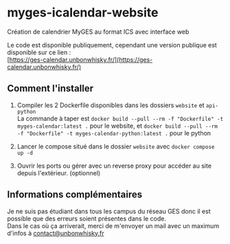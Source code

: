 # myges-icalendar-website
Création de calendrier MyGES au format ICS avec interface web  

Le code est disponible publiquement, cependant une version publique est disponible sur ce lien :  
[https://ges-calendar.unbonwhisky.fr/](https://ges-calendar.unbonwhisky.fr/)

## Comment l'installer
1. Compiler les 2 Dockerfile disponibles dans les dossiers `website` et `api-python`  
  La commande à taper est `docker build --pull --rm -f "Dockerfile" -t myges-calendar:latest .` pour le website, et `docker build --pull --rm -f "Dockerfile" -t myges-calendar-python:latest .` pour le python

2. Lancer le compose situé dans le dossier `website` avec `docker compose up -d`

3. Ouvrir les ports ou gérer avec un reverse proxy pour accéder au site depuis l'extérieur. (optionnel)

## Informations complémentaires

Je ne suis pas étudiant dans tous les campus du réseau GES donc il est possible que des erreurs soient présentes dans le code.  
Dans le cas où ça arriverait, merci de m'envoyer un mail avec un maximum d'infos à [contact@unbonwhisky.fr](mailto:contact@unbonwhisky.fr)